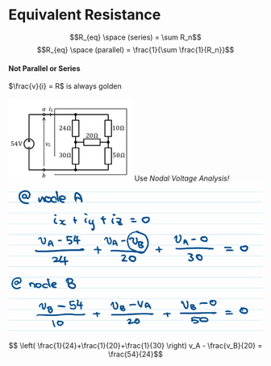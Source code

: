 # Equivalent Resistance

$$R_{eq} \space (series) = \sum R_n$$
$$R_{eq} \space (parallel) = \frac{1}{\sum \frac{1}{R_n}}$$


#### Not Parallel or Series
$\frac{v}{i} = R$ is always golden

![wheatstone bridge](1646608843.png)
Use *Nodal Voltage Analysis!*
![](1646609138.png)

$$ \left( \frac{1}{24}+\frac{1}{20}+\frac{1}{30} \right) v_A - \frac{v_B}{20} = \frac{54}{24}$$
